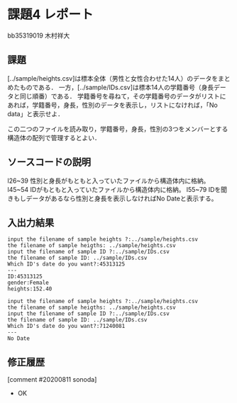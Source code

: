# 課題4 レポート

bb35319019 木村祥大

## 課題

[../sample/heights.csv]は標本全体（男性と女性合わせた14人）のデータをまとめたものである．
一方，[../sample/IDs.csv]は標本14人の学籍番号（身長データと同じ順番）である．
学籍番号を尋ねて，その学籍番号のデータがリストにあれば，学籍番号，身長，性別のデータを表示し，リストになければ，「No data」と表示せよ．

この二つのファイルを読み取り，学籍番号，身長，性別の3つをメンバーとする構造体の配列で管理するとよい．

## ソースコードの説明

l26~39 性別と身長がもともと入っていたファイルから構造体内に格納。
l45~54 IDがもともと入っていたファイルから構造体内に格納。
l55~79 IDを聞きもしデータがあるなら性別と身長を表示しなければNo Dateと表示する。

## 入出力結果
```
input the filename of sample heights ?:../sample/heights.csv
the filename of sample heigths: ../sample/heights.csv
input the filename of sample ID ?:../sample/IDs.csv
the filename of sample ID: ../sample/IDs.csv
Which ID's date do you want?:45313125
---
ID:45313125
gender:Female
heights:152.40
```

```
input the filename of sample heights ?:../sample/heights.csv
the filename of sample heigths: ../sample/heights.csv
input the filename of sample ID ?:../sample/IDs.csv
the filename of sample ID: ../sample/IDs.csv
Which ID's date do you want?:71240081
---
No Date
```
## 修正履歴

[comment #20200811 sonoda]
- OK
